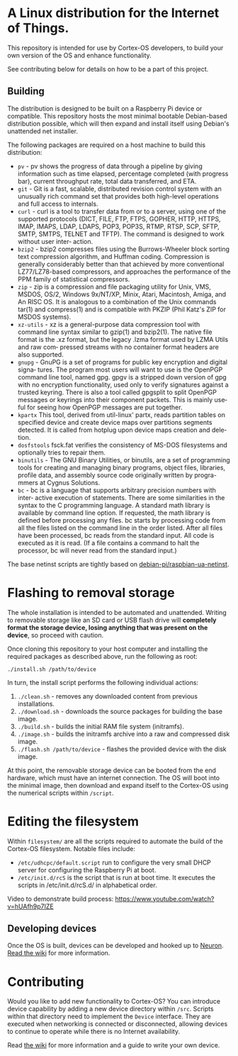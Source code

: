 # A Linux distribution for the Internet of Things.

This repository is intended for use by Cortex-OS developers, to build your own version of the OS and enhance functionality.

See contributing below for details on how to be a part of this project.

## Building

The distribution is designed to be built on a Raspberry Pi device or compatible. This repository hosts the most minimal bootable Debian-based distribution possible, which will then expand and install itself using Debian's unattended net installer.

The following packages are required on a host machine to build this distribution:

+ `pv` -
	pv  shows the progress of data through a pipeline by giving information
	such as time elapsed, percentage completed (with progress bar), current
	throughput rate, total data transferred, and ETA.
+ `git` -
	Git is a fast, scalable, distributed revision control system with an
	unusually rich command set that provides both high-level operations and
	full access to internals.
+ `curl` -
	curl  is  a tool to transfer data from or to a server, using one of the
	supported protocols (DICT, FILE, FTP, FTPS, GOPHER, HTTP, HTTPS,  IMAP,
	IMAPS,  LDAP,  LDAPS,  POP3, POP3S, RTMP, RTSP, SCP, SFTP, SMTP, SMTPS,
	TELNET and TFTP).  The command is designed to work without user  inter‐
	action.
+ `bzip2` -
	bzip2  compresses  files  using  the Burrows-Wheeler block sorting text
	compression algorithm, and Huffman coding.   Compression  is  generally
	considerably   better   than   that   achieved   by  more  conventional
	LZ77/LZ78-based compressors, and approaches the performance of the  PPM
	family of statistical compressors.
+ `zip` -
	zip  is  a compression and file packaging utility for Unix, VMS, MSDOS,
	OS/2, Windows 9x/NT/XP, Minix, Atari, Macintosh, Amiga, and An  RISC
	OS.   It  is analogous to a combination of the Unix commands tar(1) and
	compress(1) and is compatible with PKZIP (Phil  Katz's  ZIP  for  MSDOS
	systems).
+ `xz-utils` -
	xz is a general-purpose data compression tool with command line  syntax
	similar  to  gzip(1)  and  bzip2(1).  The native file format is the .xz
	format, but the legacy .lzma format used by LZMA  Utils  and  raw  com‐
	pressed streams with no container format headers are also supported.
+ `gnupg` -
	GnuPG is a set of programs for public key encryption and digital signa‐
	tures.  The program most users will want to use is the OpenPGP  command
	line  tool,  named gpg.  gpgv is a stripped down version of gpg with no
	encryption functionality, used only  to  verify  signatures  against  a
	trusted keyring.  There is also a tool called gpgsplit to split OpenPGP
	messages or keyrings into their component packets.  This is mainly use‐
	ful for seeing how OpenPGP messages are put together.
+ `kpartx`
	This  tool,  derived  from util-linux' partx, reads partition tables on
	specified device  and  create  device  maps  over  partitions  segments
	detected. It is called from hotplug upon device maps creation and dele‐
	tion.
+ `dosfstools`
	fsck.fat verifies the consistency of MS-DOS filesystems and  optionally
	tries to repair them.
+ `binutils` -
	The GNU Binary Utilities,  or binutils,  are a set of programming tools
	for creating  and managing  binary programs,  object files,  libraries,
	profile	data,  and assembly source code  originally written  by progra-
	mmers at Cygnus	Solutions.
+ `bc` -
	bc  is a language that supports arbitrary precision numbers with inter‐
	active execution of statements.  There are  some  similarities  in  the
	syntax  to  the  C  programming  language.   A standard math library is
	available by command line option.  If requested, the  math  library  is
	defined before processing any files.  bc starts by processing code from
	all the files listed on the command line in the  order  listed.   After
	all  files  have been processed, bc reads from the standard input.  All
	code is executed as it is read.  (If a file contains a command to  halt
	the processor, bc will never read from the standard input.)

The base netinst scripts are tightly based on [debian-pi/raspbian-ua-netinst][debian-pi].

# Flashing to removal storage

The whole installation is intended to be automated and unattended. Writing to removable storage like an SD card or USB flash drive will **completely format the storage device, losing anything that was present on the device**, so proceed with caution.

Once cloning this repository to your host computer and installing the required packages as described above, run the following as root:

```
./install.sh /path/to/device
```

In turn, the install script performs the following individual actions:

1. `./clean.sh` - removes any downloaded content from previous installations.
2. `./download.sh` - downloads the source packages for building the base image.
3. `./build.sh` - builds the initial RAM file system (initramfs).
4. `./image.sh` - builds the initramfs archive into a raw and compressed disk image.
5. `./flash.sh /path/to/device` - flashes the provided device with the disk image.

At this point, the removable storage device can be booted from the end hardware, which must have an internet connection. The OS will boot into the minimal image, then download and expand itself to the Cortex-OS using the numerical scripts within `/script`.

[debian-pi]: https://github.com/debian-pi/raspbian-ua-netinst

# Editing the filesystem

Within `filesystem/` are all the scripts required to automate the build of the Cortex-OS filesystem. Notable files include:

+ `/etc/udhcpc/default.script` run to configure the very small DHCP server for configuring the Raspberry Pi at boot.
+ `/etc/init.d/rcS` is the script that is run at boot time. It executes the scripts in /etc/init.d/rcS.d/ in alphabetical order.

Video to demonstrate build process: https://www.youtube.com/watch?v=hUAfh9p7IZE

## Developing devices

Once the OS is built, devices can be developed and hooked up to [Neuron][neuron]. [Read the wiki][wiki] for more information.

# Contributing

Would you like to add new functionality to Cortex-OS? You can introduce device capability by adding a new device directory within `/src`. Scripts within that directory need to implement the `Device` interface. They are executed when networking is connected or disconnected, allowing devices to continue to operate while there is no Internet availability.

Read [the wiki][wiki] for more information and a guide to write your own device.

[neuron]: https://github.com/ArtificialMinds/Neuron
[wiki]: https://github.com/ArtificialMinds/Cortex-OS/wiki